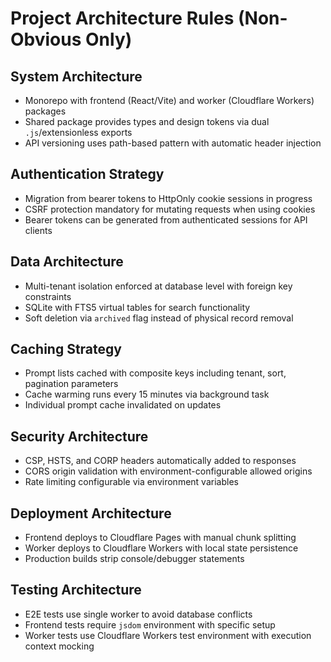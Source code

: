 # Project Architecture Rules (Non-Obvious Only)

## System Architecture

- Monorepo with frontend (React/Vite) and worker (Cloudflare Workers) packages
- Shared package provides types and design tokens via dual `.js`/extensionless exports
- API versioning uses path-based pattern with automatic header injection

## Authentication Strategy

- Migration from bearer tokens to HttpOnly cookie sessions in progress
- CSRF protection mandatory for mutating requests when using cookies
- Bearer tokens can be generated from authenticated sessions for API clients

## Data Architecture

- Multi-tenant isolation enforced at database level with foreign key constraints
- SQLite with FTS5 virtual tables for search functionality
- Soft deletion via `archived` flag instead of physical record removal

## Caching Strategy

- Prompt lists cached with composite keys including tenant, sort, pagination parameters
- Cache warming runs every 15 minutes via background task
- Individual prompt cache invalidated on updates

## Security Architecture

- CSP, HSTS, and CORP headers automatically added to responses
- CORS origin validation with environment-configurable allowed origins
- Rate limiting configurable via environment variables

## Deployment Architecture

- Frontend deploys to Cloudflare Pages with manual chunk splitting
- Worker deploys to Cloudflare Workers with local state persistence
- Production builds strip console/debugger statements

## Testing Architecture

- E2E tests use single worker to avoid database conflicts
- Frontend tests require `jsdom` environment with specific setup
- Worker tests use Cloudflare Workers test environment with execution context mocking
